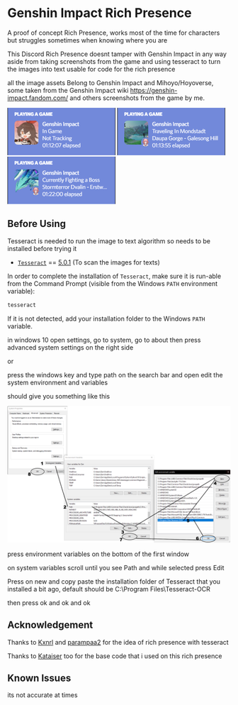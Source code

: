 # Genshin Impact Rich Presence


<p>
A proof of concept Rich Presence, works most of the time for characters but struggles sometimes when knowing where you are

This Discord Rich Presence doesnt tamper with Genshin Impact in any way aside from taking screenshots from the game and using tesseract to turn the images into text usable for code for the rich presence

all the image assets Belong to Genshin Impact and Mihoyo/Hoyoverse, some taken from the Genshin Impact wiki https://genshin-impact.fandom.com/ and others screenshots from the game by me.

</p>

![Screenshot](Screenshot.png)
![Screenshot](Screenshot2.png)
![Screenshot](Screenshot3.png)

## Before Using

Tesseract is needed to run the image to text algorithm so needs to be installed before trying it

- [`Tesseract`](https://digi.bib.uni-mannheim.de/tesseract/?C=M;O=A) == [5.0.1](https://digi.bib.uni-mannheim.de/tesseract/tesseract-ocr-w64-setup-v5.0.1.20220118.exe) (To scan the images for texts)

In order to complete the installation of `Tesseract`, make sure it is run-able from the Command Prompt (visible from the Windows `PATH` environment variable):

```cmd
tesseract
```

If it is not detected, add your installation folder to the Windows `PATH` variable.


in windows 10 open settings, go to system, go to about then press advanced system settings on the right side

or

press the windows key and type path on the search bar and open edit the system environment and variables

should give you something like this 

![Screenshot](Screenshot4.png)

press environment variables on the bottom of the first window

on system variables scroll until you see Path and while selected press Edit

Press on new and copy paste the installation folder of Tesseract that you installed a bit ago, default should be C:\Program Files\Tesseract-OCR

then press ok and ok and ok

## Acknowledgement

Thanks to [Kxnrl](https://github.com/Kxnrl) and [parampaa2](https://github.com/parampaa2)  for the idea of rich presence with tesseract

Thanks to [Kataiser](https://github.com/Kataiser) too for the base code that i used on this rich presence

## Known Issues

its not accurate at times
